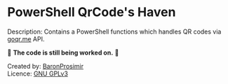 # PowerShell QrCode's Haven #

Description: Contains a PowerShell functions which handles QR codes via [goqr.me](https://goqr.me) API.

👷 **The code is still being worked on.** 👷

Created by: [BaronProsimir](https://github.com/BaronProsimir)  
Licence: [GNU GPLv3](https://www.gnu.org/licenses/gpl-3.0.en.html)
